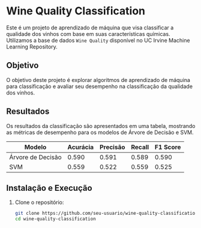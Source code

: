 # Wine Quality Classification

Este é um projeto de aprendizado de máquina que visa classificar a qualidade dos vinhos com base em suas características químicas. Utilizamos a base de dados `Wine Quality` disponível no UC Irvine Machine Learning Repository.

## Objetivo

O objetivo deste projeto é explorar algoritmos de aprendizado de máquina para classificação e avaliar seu desempenho na classificação da qualidade dos vinhos.

## Resultados

Os resultados da classificação são apresentados em uma tabela, mostrando as métricas de desempenho para os modelos de Árvore de Decisão e SVM.

| Modelo          | Acurácia | Precisão | Recall | F1 Score |
|-----------------|----------|----------|--------|----------|
| Árvore de Decisão | 0.590    | 0.591    | 0.589  | 0.590    |
| SVM             | 0.559    | 0.522    | 0.559  | 0.525    |

## Instalação e Execução

1. Clone o repositório:
   ```bash
   git clone https://github.com/seu-usuario/wine-quality-classification.git
   cd wine-quality-classification
